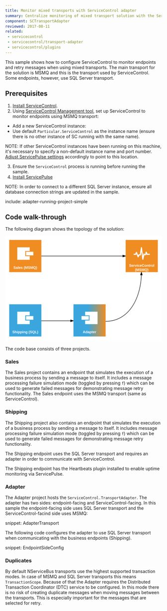 ```yaml
---
title: Monitor mixed transports with ServiceControl adapter
summary: Centralize monitoring of mixed transport solution with the ServiceControl adapter
component: SCTransportAdapter
reviewed: 2017-08-11
related:
 - servicecontrol
 - servicecontrol/transport-adapter
 - servicecontrol/plugins
---
```



This sample shows how to configure ServiceControl to monitor endpoints and retry messages when using mixed transports. The main transport for the solution is MSMQ and this is the transport used by ServiceControl. Some endpoints, however, use SQL Server transport.


## Prerequisites

 1. [Install ServiceControl](/servicecontrol/installation.md). 
 2. Using [ServiceControl Management tool](/servicecontrol/license.md#servicecontrol-management-app), set up ServiceControl to monitor endpoints using MSMQ transport:
	 
   * Add a new ServiceControl instance:
   * Use default `Particular.ServiceControl` as the instance name (ensure there is no other instance of SC running with the same name).

NOTE: If other ServiceControl instances have been running on this machine, it's necessary to specify a non-default instance name and port number. [Adjust ServicePulse settings](/servicepulse/host-config.md#changing-the-servicecontrol-url) accordingly to point to this location.
 
 3. Ensure the `ServiceControl` process is running before running the sample.
 4. [Install ServicePulse](/servicepulse/installation.md)

NOTE: In order to connect to a different SQL Server instance, ensure all database connection strings are updated in the sample.

include: adapter-running-project-simple


## Code walk-through 

The following diagram shows the topology of the solution:

![Topology diagram](diagram.svg)

The code base consists of three projects.


### Sales

The Sales project contains an endpoint that simulates the execution of a business process by sending a message to itself. It includes a message processing failure simulation mode (toggled by pressing `f`) which can be used to generate failed messages for demonstrating message retry functionality. The Sales endpoint uses the MSMQ transport (same as ServiceControl).


### Shipping

The Shipping project also contains an endpoint that simulates the execution of a business process by sending a message to itself. It includes message processing failure simulation mode (toggled by pressing `f`) which can be used to generate failed messages for demonstrating message retry functionality.

The Shipping endpoint uses the SQL Server transport and requires an adapter in order to communicate with ServiceControl.

The Shipping endpoint has the Heartbeats plugin installed to enable uptime monitoring via ServicePulse.


### Adapter

The Adapter project hosts the `ServiceControl.TransportAdapter`. The adapter has two sides: endpoint-facing and ServiceControl-facing. In this sample the endpoint-facing side uses SQL Server transport and the ServiceControl-facind side uses MSMQ:

snippet: AdapterTransport

The following code configures the adapter to use SQL Server transport when communicating with the business endpoints (Shipping).

snippet: EndpointSideConfig


### Duplicates

By default NServiceBus transports use the highest supported transaction modes. In case of MSMQ and SQL Server transports this means `TransactionScope`. Because of that the Adapter requires the Distributed Transaction Coordinator (DTC) service to be configured. In this mode there is no risk of creating duplicate messages when moving messages between the transports. This is especially important for the messages that are selected for retry.
